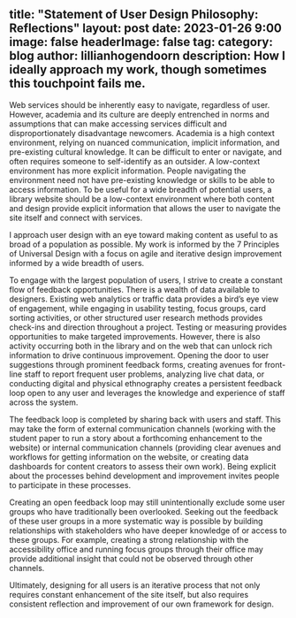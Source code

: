 title: "Statement of User Design Philosophy: Reflections"
layout: post
date: 2023-01-26 9:00
image: false
headerImage: false
tag:
category: blog
author: lillianhogendoorn
description: How I ideally approach my work, though sometimes this touchpoint fails me.
---
Web services should be inherently easy to navigate, regardless of user. However, academia and its culture are deeply entrenched in norms and assumptions that can make accessing services difficult and disproportionately disadvantage newcomers. Academia is a high context environment, relying on nuanced communication, implicit information, and pre-existing cultural knowledge. It can be difficult to enter or navigate, and often requires someone to self-identify as an outsider. A low-context environment has more explicit information. People navigating the environment need not have pre-existing knowledge or skills to be able to access information. To be useful for a wide breadth of potential users, a library website should be a low-context environment where both content and design provide explicit information that allows the user to navigate the site itself and connect with services.

I approach user design with an eye toward making content as useful to as broad of a population as possible. My work is informed by the 7 Principles of Universal Design with a focus on agile and iterative design improvement informed by a wide breadth of users. 

To engage with the largest population of users, I strive to create a constant flow of feedback opportunities. There is a wealth of data available to designers. Existing web analytics or traffic data provides a bird’s eye view of engagement, while engaging in usability testing, focus groups, card sorting activities, or other structured user research methods provides check-ins and direction throughout a project. Testing or measuring provides opportunities to make targeted improvements. However, there is also activity occurring both in the library and on the web that can unlock rich information to drive continuous improvement. Opening the door to user suggestions through prominent feedback forms, creating avenues for front-line staff to report frequent user problems, analyzing live chat data, or conducting digital and physical ethnography creates a persistent feedback loop open to any user and leverages the knowledge and experience of staff across the system. 

The feedback loop is completed by sharing back with users and staff. This may take the form of external communication channels (working with the student paper to run a story about a forthcoming enhancement to the website) or internal communication channels (providing clear avenues and workflows for getting information on the website, or creating data dashboards for content creators to assess their own work). Being explicit about the processes behind development and improvement invites people to participate in these processes. 

Creating an open feedback loop may still unintentionally exclude some user groups who have traditionally been overlooked. Seeking out the feedback of these user groups in a more systematic way is possible by building relationships with stakeholders who have deeper knowledge of or access to these groups. For example, creating a strong relationship with the accessibility office and running focus groups through their office may provide additional insight that could not be observed through other channels. 

Ultimately, designing for all users is an iterative process that not only requires constant enhancement of the site itself, but also requires consistent reflection and improvement of our own framework for design. 
